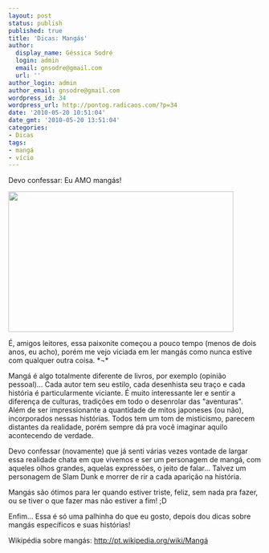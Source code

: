 ```yaml
---
layout: post
status: publish
published: true
title: 'Dicas: Mangás'
author:
  display_name: Géssica Sodré
  login: admin
  email: gnsodre@gmail.com
  url: ''
author_login: admin
author_email: gnsodre@gmail.com
wordpress_id: 34
wordpress_url: http://pontog.radicaos.com/?p=34
date: '2010-05-20 10:51:04'
date_gmt: '2010-05-20 13:51:04'
categories:
- Dicas
tags:
- mangá
- vício
---
```

<p>Devo confessar: Eu AMO mangás!</p>
<p><a href="http://pontog.radicaos.com/wp-content/uploads/2010/05/DSC04479-Cópia.jpg"><img class="aligncenter size-full wp-image-36" title="Eu - Mangás" src="http://pontog.radicaos.com/wp-content/uploads/2010/05/DSC04479-Cópia.jpg" alt="" width="448" height="280" /></a></p>
<p>É, amigos leitores, essa paixonite começou a pouco tempo (menos de dois anos, eu acho), porém me vejo viciada em ler mangás como nunca estive com qualquer outra coisa. *¬*</p>
<p>Mangá é algo totalmente diferente de livros, por exemplo (opinião pessoal)... Cada autor tem seu estilo, cada desenhista seu traço e cada história é particularmente viciante. É muito interessante ler e sentir a diferença de culturas, tradições em todo o desenrolar das "aventuras". Além de ser impressionante a quantidade de mitos japoneses (ou não), incorporados nessas histórias. Todos tem um tom de misticismo, parecem distantes da realidade, porém sempre dá pra você imaginar aquilo acontecendo de verdade.</p>
<p>Devo confessar (novamente) que já senti várias vezes vontade de largar essa realidade chata em que vivemos e ser um personagem de mangá, com aqueles olhos grandes, aquelas expressões, o jeito de falar... Talvez um personagem de Slam Dunk e morrer de rir a cada aparição na história.</p>
<p>Mangás são ótimos para ler quando estiver triste, feliz, sem nada pra fazer, ou se tiver o que fazer mas não estiver a fim! ;D</p>
<p>Enfim... Essa é só uma palhinha do que eu gosto, depois dou dicas sobre mangás específicos e suas histórias!</p>
<p>Wikipédia sobre mangás: <a href="http://pt.wikipedia.org/wiki/Mang%C3%A1">http://pt.wikipedia.org/wiki/Mangá</a></p>
